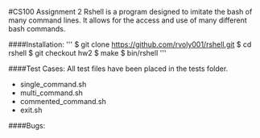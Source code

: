 #CS100 Assignment 2
Rshell is a program designed to imitate the bash of many command lines. It allows for the access and use of many different bash commands.

####Installation:
'''
   $ git clone https://github.com/rvoly001/rshell.git
   $ cd rshell
   $ git checkout hw2
   $ make
   $ bin/rshell
'''

####Test Cases:
All test files have been placed in the tests folder.
- single_command.sh
- multi_command.sh
- commented_command.sh
- exit.sh

####Bugs:

